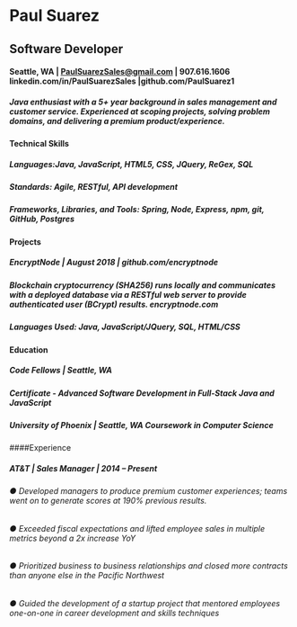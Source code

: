# Paul Suarez
## Software Developer
#### Seattle, WA | ​PaulSuarezSales@gmail.com​ | 907.616.1606 linkedin.com/in/PaulSuarezSales​ | ​github.com/PaulSuarez1
##### Java enthusiast with a 5+ year background in sales management and customer service. Experienced at scoping projects, solving problem domains, and delivering a premium product/experience.
#### Technical Skills
##### Languages:​ Java, JavaScript, HTML5, CSS, JQuery, ReGex, SQL
##### Standards:​ Agile, RESTful, API development
##### Frameworks, Libraries, and Tools:​ Spring, Node, Express, npm, git, GitHub, Postgres
#### Projects
##### EncryptNode | August 2018 | ​github.com/encryptnode
##### Blockchain cryptocurrency (SHA256) runs locally and communicates with a deployed database via a RESTful web server to provide authenticated user (BCrypt) results. encryptnode.com
##### Languages Used: Java, JavaScript/JQuery, SQL, HTML/CSS
#### Education
##### Code Fellows | Seattle, WA
##### Certificate - Advanced Software Development in Full-Stack Java and JavaScript
##### University of Phoenix | Seattle, WA Coursework in Computer Science
####Experience
##### AT&T | Sales Manager | 2014 – Present
###### ● Developed managers to produce premium customer experiences; teams went on to generate scores at 190% previous results.
###### ● Exceeded fiscal expectations and lifted employee sales in multiple metrics beyond a 2x increase YoY
###### ● Prioritized business to business relationships and closed more contracts than anyone else in the Pacific Northwest
###### ● Guided the development of a startup project that mentored employees one-on-one in career development and skills techniques
          